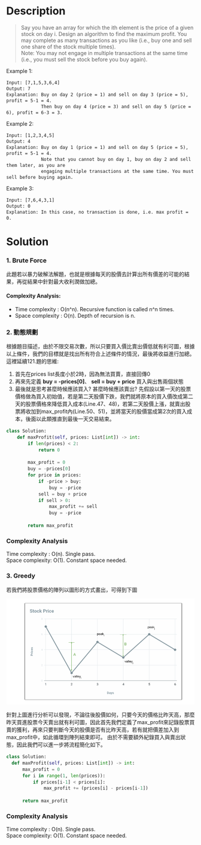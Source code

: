 # Description

>Say you have an array for which the ith element is the price of a given stock on day i.
Design an algorithm to find the maximum profit. You may complete as many transactions as you like (i.e., buy one and sell one share of the stock multiple times).  
Note: You may not engage in multiple transactions at the same time (i.e., you must sell the stock before you buy again). 

Example 1:
```
Input: [7,1,5,3,6,4]
Output: 7
Explanation: Buy on day 2 (price = 1) and sell on day 3 (price = 5), profit = 5-1 = 4.
             Then buy on day 4 (price = 3) and sell on day 5 (price = 6), profit = 6-3 = 3.
```

Example 2:
```
Input: [1,2,3,4,5]
Output: 4
Explanation: Buy on day 1 (price = 1) and sell on day 5 (price = 5), profit = 5-1 = 4.
             Note that you cannot buy on day 1, buy on day 2 and sell them later, as you are
             engaging multiple transactions at the same time. You must sell before buying again.
```

Example 3:
```
Input: [7,6,4,3,1]
Output: 0
Explanation: In this case, no transaction is done, i.e. max profit = 0.
```

# Solution

### 1. Brute Force
此題若以暴力破解法解題，也就是根據每天的股價去計算出所有價差的可能的結果，再從結果中針對最大收利潤做加總。

#### Complexity Analysis:
- Time complexity : O(n^n). Recursive function is called n^n times.
- Space complexity : O(n). Depth of recursion is n.

### 2. 動態規劃
根據題目描述，由於不限交易次數，所以只要買入價比賣出價低就有利可圖，根據以上條件，我們的目標就是找出所有符合上述條件的情況，最後將收益進行加總。
這裡延續121.題的思維: 
1. 首先在prices list長度小於2時，因為無法買賣，直接回傳0
2. 再來先定義 **buy = -prices[0]**、 **sell = buy + price** 買入與出售兩個狀態
3. 最後就是思考甚麼時候應該買入? 甚麼時候應該賣出?
先假設以第一天的股票價格做為買入初始值，若是第二天股價下跌，我們就將原本的買入價改成第二天的股票價格來降低買入成本(Line.47、48)，若第二天股價上漲，就賣出股票將收加到max_profit內(Line.50、51)，並將當天的股價當成第2次的買入成本，後面以此類推直到最後一天交易結束。

```py
class Solution:
    def maxProfit(self, prices: List[int]) -> int:
        if len(prices) < 2:
            return 0
        
        max_profit = 0
        buy = -prices[0]
        for price in prices:
            if -price > buy:
                buy = -price 
            sell = buy + price 
            if sell > 0:
                max_profit += sell
                buy = -price
        
        return max_profit
 ```
 
### Complexity Analysis
Time complexity : O(n). Single pass.  
Space complexity: O(1). Constant space needed.
  
### 3. Greedy

若我們將股票價格的陣列以圖形的方式畫出，可得到下圖
  
![122_valley_peak](image/122_valley_peak.png)
  
針對上圖進行分析可以發現，不論往後股價如何，只要今天的價格比昨天高，那麼昨天買進股票今天賣出就有利可圖，因此首先我們定義了max_profit來記錄股票買賣的獲利，再來只要判斷今天的股價是否有比昨天高，若有就把價差加入到max_profit中，如此循環到陣列結束即可。 由於不需要額外紀錄買入與賣出狀態，因此我們可以進一步將流程簡化如下。
  
  ```py
  class Solution:
    def maxProfit(self, prices: List[int]) -> int:
        max_profit = 0
        for i in range(1, len(prices)):
            if prices[i-1] < prices[i]:
                max_profit += (prices[i] - prices[i-1])           
            
        return max_profit
  ```
  
### Complexity Analysis
Time complexity : O(n). Single pass.  
Space complexity: O(1). Constant space needed.

